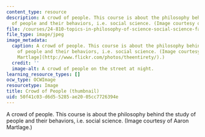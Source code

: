 ```yaml
---
content_type: resource
description: A crowd of people. This course is about the philosophy behind the study
  of people and their behaviors, i.e. social science. (Image courtesy of Aaron Martlage.)
file: /courses/24-810-topics-in-philosophy-of-science-social-science-fall-2006/50f41c03d6d55285ae2005cc7726394e_24-810f06-th.jpg
file_type: image/jpeg
image_metadata:
  caption: A crowd of people. This course is about the philosophy behind the study
    of people and their behaviors, i.e. social science. (Image courtesy of [Aaron
    Martlage](http://www.flickr.com/photos/theentirety/).)
  credit: ''
  image-alt: A crowd of people on the street at night.
learning_resource_types: []
ocw_type: OCWImage
resourcetype: Image
title: Crowd of People (thumbnail)
uid: 50f41c03-d6d5-5285-ae20-05cc7726394e
---
```

A crowd of people. This course is about the philosophy behind the study of people and their behaviors, i.e. social science. (Image courtesy of Aaron Martlage.)

